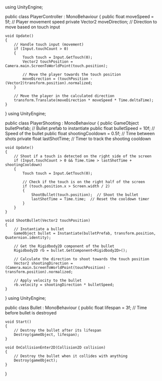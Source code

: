 using UnityEngine;

public class PlayerController : MonoBehaviour
{
    public float moveSpeed = 5f;  // Player movement speed
    private Vector2 moveDirection;  // Direction to move based on touch input

    void Update()
    {
        // Handle touch input (movement)
        if (Input.touchCount > 0)
        {
            Touch touch = Input.GetTouch(0);
            Vector2 touchPosition = Camera.main.ScreenToWorldPoint(touch.position);

            // Move the player towards the touch position
            moveDirection = (touchPosition - (Vector2)transform.position).normalized;
        }

        // Move the player in the calculated direction
        transform.Translate(moveDirection * moveSpeed * Time.deltaTime);
    }
}
using UnityEngine;

public class PlayerShooting : MonoBehaviour
{
    public GameObject bulletPrefab;  // Bullet prefab to instantiate
    public float bulletSpeed = 10f;  // Speed of the bullet
    public float shootingCooldown = 0.5f;  // Time between shots
    private float lastShotTime;  // Timer to track the shooting cooldown

    void Update()
    {
        // Shoot if a touch is detected on the right side of the screen
        if (Input.touchCount > 0 && Time.time > lastShotTime + shootingCooldown)
        {
            Touch touch = Input.GetTouch(0);

            // Check if the touch is on the right half of the screen
            if (touch.position.x > Screen.width / 2)
            {
                ShootBullet(touch.position);  // Shoot the bullet
                lastShotTime = Time.time;  // Reset the cooldown timer
            }
        }
    }

    void ShootBullet(Vector2 touchPosition)
    {
        // Instantiate a bullet
        GameObject bullet = Instantiate(bulletPrefab, transform.position, Quaternion.identity);

        // Get the Rigidbody2D component of the bullet
        Rigidbody2D rb = bullet.GetComponent<Rigidbody2D>();

        // Calculate the direction to shoot towards the touch position
        Vector2 shootingDirection = (Camera.main.ScreenToWorldPoint(touchPosition) - transform.position).normalized;

        // Apply velocity to the bullet
        rb.velocity = shootingDirection * bulletSpeed;
    }
}
using UnityEngine;

public class Bullet : MonoBehaviour
{
    public float lifespan = 3f;  // Time before bullet is destroyed

    void Start()
    {
        // Destroy the bullet after its lifespan
        Destroy(gameObject, lifespan);
    }

    void OnCollisionEnter2D(Collision2D collision)
    {
        // Destroy the bullet when it collides with anything
        Destroy(gameObject);
    }
}
